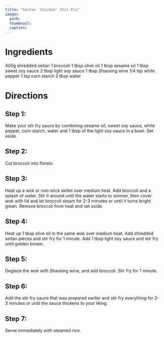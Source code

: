 ```yaml
---
title: "Seitan 'Chicken' Stir Fry"
image:
  path: 
  thumbnail: 
  caption: 
---
```


# Ingredients
400g shredded seitan
1 broccoli
1 tbsp olive oil
1 tbsp sesame oil
1 tbsp sweet soy sauce
2 tbsp light soy sauce
1 tbsp Shaoxing wine
1/4 tsp white pepper
1 tsp corn starch
2 tbsp water

# Directions
## Step 1:
Make your stir fry sauce by combining sesame oil, sweet soy sauce, white pepper, corn starch, water and 1 tbsp of the light soy sauce in a bowl. Set aside.
## Step 2:
Cut broccoli into florets.
## Step 3:
Heat up a wok or non-stick skillet over medium heat. Add broccoli and a splash of water. Stir it around until the water starts to simmer, 
then cover wok with lid and let broccoli steam for 2-3 minutes or until it turns bright green. Remove broccoli from heat and set aside.
## Step 4:
Heat up 1 tbsp olive oil in the same wok over medium heat. Add shredded seitan pieces and stir fry for 1 minute. Add 1 tbsp light soy sauce and stir fry until golden brown.
## Step 5:
Deglaze the wok with Shaoxing wine, and add broccoli. Stir fry for 1 minute.
## Step 6:
Add the stir fry sauce that was prepared earlier and stir fry everything for 2-3 minutes or until the sauce thickens to your liking.
## Step 7:
Serve immediately with steamed rice.
